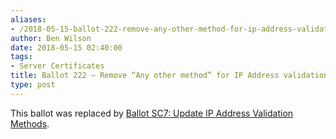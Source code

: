 ```yaml
---
aliases:
- /2018-05-15-ballot-222-remove-any-other-method-for-ip-address-validation/
author: Ben Wilson
date: 2018-05-15 02:40:00
tags:
- Server Certificates
title: Ballot 222 – Remove “Any other method” for IP Address validation
type: post
---
```


This ballot was replaced by [Ballot SC7: Update IP Address Validation Methods][1].

[1]: /2019/02/09/ballot-sc7-update-ip-address-validation-methods/